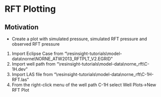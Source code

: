 # RFT Plotting

## Motivation
- Create a plot with simulated pressure, simulated RFT pressure and observed RFT pressure

1. Import Eclipse Case from “\resinsight-tutorials\model-data\norne\NORNE_ATW2013_RFTPLT_V2.EGRID"
2. Import well path from “\resinsight-tutorials\model-data\norne_rft\C-1H.dev"
3. Import LAS file from “\resinsight-tutorials\model-data\norne_rft\C-1H-RFT.las"
4. From the right-click menu of the well path C-1H select Well Plots->New RFT Plot
